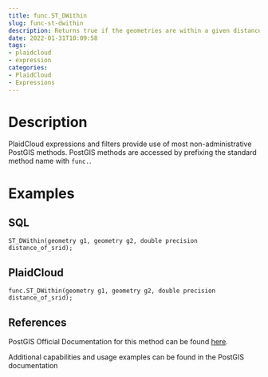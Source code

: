 ```yaml
---
title: func.ST_DWithin
slug: func-st-dwithin
description: Returns true if the geometries are within a given distance
date: 2022-01-31T10:09:58
tags:
- plaidcloud
- expression
categories:
- PlaidCloud
- Expressions
---
```



# Description


PlaidCloud expressions and filters provide use of most non-administrative PostGIS methods. PostGIS methods are accessed by prefixing the standard method name with `func.`.



# Examples


## SQL



```
ST_DWithin(geometry g1, geometry g2, double precision distance_of_srid);
```


## PlaidCloud



```
func.ST_DWithin(geometry g1, geometry g2, double precision distance_of_srid);
```


## References


PostGIS Official Documentation for this method can be found [here](https://postgis.net/docs/manual-3.1/ST_DWithin.html).



Additional capabilities and usage examples can be found in the PostGIS documentation

